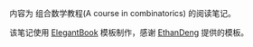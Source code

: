 内容为 组合数学教程(A course in combinatorics) 的阅读笔记。

该笔记使用 [ElegantBook](https://github.com/ElegantLaTeX/ElegantBook) 模板制作，感谢 [EthanDeng](https://github.com/EthanDeng) 提供的模板。